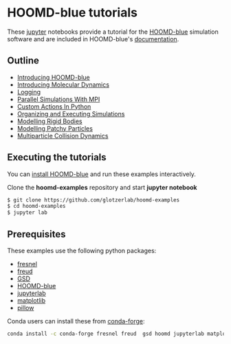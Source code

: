 # HOOMD-blue tutorials

These [jupyter] notebooks provide a tutorial for the [HOOMD-blue] simulation software and are
included in HOOMD-blue's [documentation].

[jupyter]: https://jupyter.org
[HOOMD-blue]: https://glotzerlab.engin.umich.edu/hoomd-blue
[documentation]: http://hoomd-blue.readthedocs.io

## Outline

* [Introducing HOOMD-blue](00-Introducing-HOOMD-blue/00-index.ipynb)
* [Introducing Molecular Dynamics](01-Introducing-Molecular-Dynamics/00-index.ipynb)
* [Logging](02-Logging/00-index.ipynb)
* [Parallel Simulations With MPI](03-Parallel-Simulations-With-MPI/00-index.ipynb)
* [Custom Actions In Python](04-Custom-Actions-In-Python/00-index.ipynb)
* [Organizing and Executing Simulations](05-Organizing-and-Executing-Simulations/00-index.ipynb)
* [Modelling Rigid Bodies](06-Modelling-Rigid-Bodies/00-index.ipynb)
* [Modelling Patchy Particles](07-Modelling-Patchy-Particles/00-index.ipynb)
* [Multiparticle Collision Dynamics](09-Multiparticle-Collision-Dynamics/00-index.ipynb)

## Executing the tutorials

You can [install HOOMD-blue] and run these examples interactively.

[install HOOMD-blue]: http://hoomd-blue.readthedocs.io

Clone the **hoomd-examples** repository and start **jupyter notebook**

```bash
$ git clone https://github.com/glotzerlab/hoomd-examples
$ cd hoomd-examples
$ jupyter lab
```

## Prerequisites

These examples use the following python packages:

* [fresnel](https://github.com/glotzerlab/fresnel)
* [freud](http://glotzerlab.engin.umich.edu/freud/)
* [GSD](https://github.com/glotzerlab/gsd)
* [HOOMD-blue](http://glotzerlab.engin.umich.edu/hoomd-blue/)
* [jupyterlab](http://jupyterlab.io/)
* [matplotlib](http://matplotlib.org/)
* [pillow](https://python-pillow.org/)

Conda users can install these from [conda-forge](https://conda-forge.org/):

```bash
conda install -c conda-forge fresnel freud  gsd hoomd jupyterlab matplotlib
```
